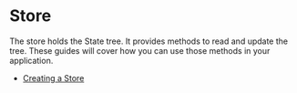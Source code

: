 # Store

The store holds the State tree. It provides methods to read and update the tree. These
guides will cover how you can use those methods in your application.

* [Creating a Store](creating-a-store.md)
